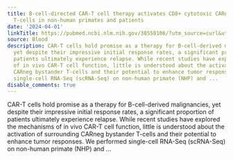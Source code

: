 ```yaml
---
title: B-cell-directed CAR-T cell therapy activates CD8+ cytotoxic CARneg bystander
  T-cells in non-human primates and patients
date: '2024-04-01'
linkTitle: https://pubmed.ncbi.nlm.nih.gov/38558106/?utm_source=curl&utm_medium=rss&utm_campaign=journals&utm_content=7603509&fc=None&ff=20240402180708&v=2.18.0.post9+e462414
source: Blood
description: CAR-T cells hold promise as a therapy for B-cell-derived malignancies,
  yet despite their impressive initial response rates, a significant proportion of
  patients ultimately experience relapse. While recent studies have explored the mechanisms
  of in vivo CAR-T cell function, little is understood about the activation of surrounding
  CARneg bystander T-cells and their potential to enhance tumor responses. We performed
  single-cell RNA-Seq (scRNA-Seq) on non-human primate (NHP) and ...
disable_comments: true
---
```

CAR-T cells hold promise as a therapy for B-cell-derived malignancies, yet despite their impressive initial response rates, a significant proportion of patients ultimately experience relapse. While recent studies have explored the mechanisms of in vivo CAR-T cell function, little is understood about the activation of surrounding CARneg bystander T-cells and their potential to enhance tumor responses. We performed single-cell RNA-Seq (scRNA-Seq) on non-human primate (NHP) and ...